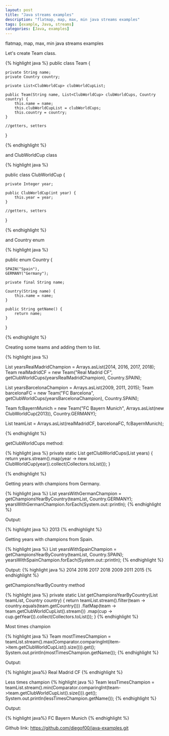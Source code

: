 ```yaml
---
layout: post
title: "Java streams examples"
description: "flatmap, map, max, min java streams examples"
tags: [example, Java, streams]
categories: [Java, examples]
---
```


flatmap, map, max, min java streams examples

Let's create Team class. 

{% highlight java %}
public class Team {

    private String name;
    private Country country;

    private List<ClubWorldCup> clubWorldCupList;

    public Team(String name, List<ClubWorldCup> clubWorldCups, Country country) {
        this.name = name;
        this.clubWorldCupList = clubWorldCups;
        this.country = country;
    }
	
	//getters, setters
  }

{% endhighlight %}


and ClubWorldCup class

{% highlight java %}

public class ClubWorldCup {

    private Integer year;

    public ClubWorldCup(int year) {
        this.year = year;
    }
	
	//getters, setters
}

{% endhighlight %}

and Country enum

{% highlight java %}

public enum Country {

    SPAIN("Spain"),
    GERMANY("Germany");

    private final String name;

    Country(String name) {
        this.name = name;
    }

    public String getName() {
        return name;
    }
}

{% endhighlight %}

Creating some teams and adding them to list.

{% highlight java %}

List<Integer> yearsRealMadridChampion = Arrays.asList(2014, 2016, 2017, 2018);
Team realMadridCF = new Team("Real Madrid CF", getClubWorldCups(yearsRealMadridChampion), Country.SPAIN);
	
List<Integer> yearsBarcelonaChampion = Arrays.asList(2009, 2011, 2015);
Team barcelonaFC = new Team("FC Barcelona", getClubWorldCups(yearsBarcelonaChampion), Country.SPAIN);
	
Team fcBayernMunich = new Team("FC Bayern Munich", Arrays.asList(new ClubWorldCup(2013)), Country.GERMANY);
	
List<Team> teamList = Arrays.asList(realMadridCF, barcelonaFC, fcBayernMunich);

{% endhighlight %}

getClubWorldCups method: 

{% highlight java %}
private static List<ClubWorldCup> getClubWorldCups(List<Integer> years) {
        return years.stream().map(year -> new ClubWorldCup(year)).collect(Collectors.toList());
    }
	
{% endhighlight %}


Getting years with champions from Germany. 

{% highlight java %}
List<Integer> yearsWithGermanChampion = getChampionsYearByCountry(teamList, Country.GERMANY);
yearsWithGermanChampion.forEach(System.out::println);
{% endhighlight %}

Output:

{% highlight java %}
2013
{% endhighlight %}

Getting years with champions from Spain. 

{% highlight java %}
List<Integer> yearsWithSpainChampion = getChampionsYearByCountry(teamList, Country.SPAIN);
yearsWithSpainChampion.forEach(System.out::println);
{% endhighlight %}

Output:
{% highlight java %}
2014
2016
2017
2018
2009
2011
2015
{% endhighlight %}

getChampionsYearByCountry method

{% highlight java %}
private static List<Integer> getChampionsYearByCountry(List<Team> teamList, Country country) {
        return teamList.stream().filter(team -> country.equals(team.getCountry()))
                .flatMap(team -> team.getClubWorldCupList().stream())
                .map(cup -> cup.getYear()).collect(Collectors.toList());
    }
{% endhighlight %}

Most times champion

{% highlight java %}
Team mostTimesChampion = teamList.stream().max(Comparator.comparingInt(item->item.getClubWorldCupList().size())).get();
System.out.println(mostTimesChampion.getName());
{% endhighlight %}

Output: 

{% highlight java%}
Real Madrid CF
{% endhighlight %}

Less times champion
{% highlight java %}
Team lessTimesChampion = teamList.stream().min(Comparator.comparingInt(team->team.getClubWorldCupList().size())).get();
System.out.println(lessTimesChampion.getName());
{% endhighlight %}

Output: 

{% highlight java%}
FC Bayern Munich
{% endhighlight %}


Github link: 
<https://github.com/diegof00/java-examples.git>